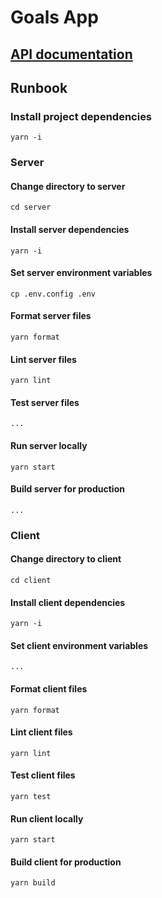 # Goals App

## [API documentation](https://documenter.getpostman.com/view/9993282/2s7YYvZMc3)

## Runbook

### Install project dependencies

```
yarn -i
```

### Server

#### Change directory to server

```
cd server
```

#### Install server dependencies

```
yarn -i
```

#### Set server environment variables

```
cp .env.config .env
```

#### Format server files

```
yarn format
```

#### Lint server files

```
yarn lint
```

#### Test server files

```
...
```

#### Run server locally

```
yarn start
```

#### Build server for production

```
...
```

### Client

#### Change directory to client

```
cd client
```

#### Install client dependencies

```
yarn -i
```

#### Set client environment variables

```
...
```

#### Format client files

```
yarn format
```

#### Lint client files

```
yarn lint
```

#### Test client files

```
yarn test
```

#### Run client locally

```
yarn start
```

#### Build client for production

```
yarn build
```
